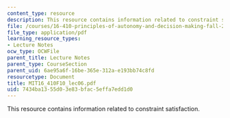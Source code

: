 ```yaml
---
content_type: resource
description: This resource contains information related to constraint satisfaction.
file: /courses/16-410-principles-of-autonomy-and-decision-making-fall-2010/7434ba1355d03e83bfac5effa7edd1d0_MIT16_410F10_lec06.pdf
file_type: application/pdf
learning_resource_types:
- Lecture Notes
ocw_type: OCWFile
parent_title: Lecture Notes
parent_type: CourseSection
parent_uid: 6ae95a6f-16be-365e-312a-e193bb74c8fd
resourcetype: Document
title: MIT16_410F10_lec06.pdf
uid: 7434ba13-55d0-3e83-bfac-5effa7edd1d0
---
```

This resource contains information related to constraint satisfaction.

